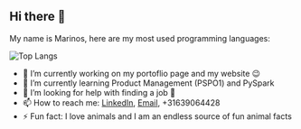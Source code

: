 ## Hi there 👋

My name is Marinos, here are my most used programming languages:

![Top Langs](https://github-readme-stats.vercel.app/api/top-langs/?username=marinossav&layout=compact&langs_count=10&theme_radical)

- 🔭 I’m currently working on my portoflio page and my website 😉
- 🌱 I’m currently learning Product Management (PSPO1) and PySpark
- 🤔 I’m looking for help with finding a job 🙏
- 📫 How to reach me: [LinkedIn](https://www.linkedin.com/in/marinos-savva-2649a21a9/), [Email](mailto:marinossavva1@gmail.com), +31639064428
- ⚡ Fun fact: I love animals and I am an endless source of fun animal facts

